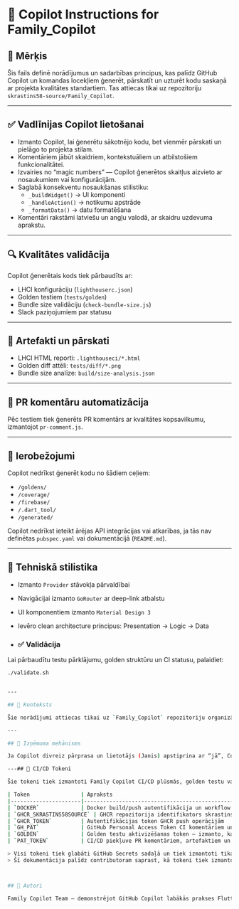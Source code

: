# 🤖 Copilot Instructions for Family_Copilot

## 🧠 Mērķis

Šis fails definē norādījumus un sadarbības principus, kas palīdz GitHub Copilot un komandas locekļiem ģenerēt, pārskatīt un uzturēt kodu saskaņā ar projekta kvalitātes standartiem. Tas attiecas tikai uz repozitoriju `skrastins58-source/Family_Copilot`.

---

## ✅ Vadlīnijas Copilot lietošanai

- Izmanto Copilot, lai ģenerētu sākotnējo kodu, bet vienmēr pārskati un pielāgo to projekta stilam.
- Komentāriem jābūt skaidriem, kontekstuāliem un atbilstošiem funkcionalitātei.
- Izvairies no “magic numbers” — Copilot ģenerētos skaitļus aizvieto ar nosaukumiem vai konfigurācijām.
- Saglabā konsekventu nosaukšanas stilistiku:
  - `_buildWidget()` → UI komponenti
  - `_handleAction()` → notikumu apstrāde
  - `_formatData()` → datu formatēšana
- Komentāri rakstāmi latviešu un angļu valodā, ar skaidru uzdevuma aprakstu.

---

## 🔍 Kvalitātes validācija

Copilot ģenerētais kods tiek pārbaudīts ar:

- LHCI konfigurāciju (`lighthouserc.json`)
- Golden testiem (`tests/golden`)
- Bundle size validāciju (`check-bundle-size.js`)
- Slack paziņojumiem par statusu

---

## 📎 Artefakti un pārskati

- LHCI HTML reporti: `.lighthouseci/*.html`
- Golden diff attēli: `tests/diff/*.png`
- Bundle size analīze: `build/size-analysis.json`

---

## 💬 PR komentāru automatizācija

Pēc testiem tiek ģenerēts PR komentārs ar kvalitātes kopsavilkumu, izmantojot `pr-comment.js`.

---

## 🚫 Ierobežojumi

Copilot nedrīkst ģenerēt kodu no šādiem ceļiem:

- `/goldens/`
- `/coverage/`
- `/firebase/`
- `/.dart_tool/`
- `/generated/`

Copilot nedrīkst ieteikt ārējas API integrācijas vai atkarības, ja tās nav definētas `pubspec.yaml` vai dokumentācijā (`README.md`).

---

## 📐 Tehniskā stilistika

- Izmanto `Provider` stāvokļa pārvaldībai
- Navigācijai izmanto `GoRouter` ar deep-link atbalstu
- UI komponentiem izmanto `Material Design 3`
- Ievēro clean architecture principus: Presentation → Logic → Data

- ### ✅ Validācija

Lai pārbaudītu testu pārklājumu, golden struktūru un CI statusu, palaidiet:

```bash
./validate.sh


---

## 🧭 Konteksts

Šie norādījumi attiecas tikai uz `Family_Copilot` repozitoriju organizācijā `skrastins58-source`. Copilot nedrīkst izmantot ārēju repozitoriju kodu vai ieteikumus, kas nav saistīti ar šo projektu.

---

## 🛑 Izņēmuma mehānisms

Ja Copilot divreiz pārprasa un lietotājs (Janis) apstiprina ar “jā”, Copilot drīkst pārkāpt kādu no iepriekš minētajiem ierobežojumiem konkrētajā kontekstā. Šis izņēmums attiecas tikai uz interaktīvu sesiju ar Janis, un tas nedrīkst tikt izmantots automātiski vai bez skaidras apstiprināšanas.

---## 🔐 CI/CD Tokeni

Šie tokeni tiek izmantoti Family Copilot CI/CD plūsmās, golden testu validācijā un GitHub Container Registry (GHCR) autentifikācijā.

| Token                | Apraksts                                                                 | Pēdējā lietošana       |
|----------------------|--------------------------------------------------------------------------|------------------------|
| `DOCKER`             | Docker build/push autentifikācija un workflow konfigurācija              | last week              |
| `GHCR_SKRASTINS58SOURCE` | GHCR repozitorija identifikators skrastins58-source organizācijā     | 7 hours ago            |
| `GHCR_TOKEN`         | Autentifikācijas token GHCR push operācijām                              | 3 days ago             |
| `GH_PAT`             | GitHub Personal Access Token CI komentāriem un repo piekļuvei            | 4 days ago             |
| `GOLDEN`             | Golden testu aktivizēšanas token — izmanto, kad tiek norādīts            | 1 hour ago             |
| `PAT_TOKEN`          | CI/CD piekļuve PR komentāriem, artefaktiem un validācijas skriptiem      | pievienots README      |

> Visi tokeni tiek glabāti GitHub Secrets sadaļā un tiek izmantoti tikai CI/CD kontekstā.  
> Šī dokumentācija palīdz contributoram saprast, kā tokeni tiek izmantoti reproducējamības un drošības nodrošināšanai.



## 👥 Autori

Family Copilot Team — demonstrējot GitHub Copilot labākās prakses Flutter izstrādē.
